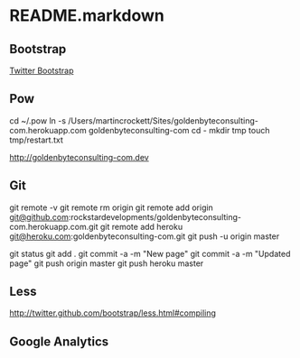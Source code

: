 README.markdown
==

Bootstrap
--
[Twitter Bootstrap](http://twitter.github.com/bootstrap/scaffolding.html#fluidGridSystem)

Pow
--
cd ~/.pow
ln -s /Users/martincrockett/Sites/goldenbyteconsulting-com.herokuapp.com goldenbyteconsulting-com
cd -
mkdir tmp
touch tmp/restart.txt

http://goldenbyteconsulting-com.dev

Git
--
git remote -v
git remote rm origin
git remote add origin git@github.com:rockstardevelopments/goldenbyteconsulting-com.herokuapp.com.git
git remote add heroku git@heroku.com:goldenbyteconsulting-com.git
git push -u origin master

git status
git add .
git commit -a -m "New page"
git commit -a -m "Updated page"
git push origin master
git push heroku master

Less
--
http://twitter.github.com/bootstrap/less.html#compiling

Google Analytics
--
<script type="text/javascript">

  var _gaq = _gaq || [];
  _gaq.push(['_setAccount', 'UA-XXXXX-X']);
  _gaq.push(['_trackPageview']);

  (function() {
    var ga = document.createElement('script'); ga.type = 'text/javascript'; ga.async = true;
    ga.src = ('https:' == document.location.protocol ? 'https://ssl' : 'http://www') + '.google-analytics.com/ga.js';
    var s = document.getElementsByTagName('script')[0]; s.parentNode.insertBefore(ga, s);
  })();

</script>